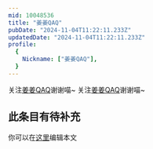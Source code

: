 ```yaml
---
mid: 10048536
title: "姜姜QAQ"
pubDate: "2024-11-04T11:22:11.233Z"
updatedDate: "2024-11-04T11:22:11.233Z"
profile:
  {
    Nickname: ["姜姜QAQ"],
  }
---
```


关注[姜姜QAQ](https://space.bilibili.com/10048536)谢谢喵~ 关注[姜姜QAQ](https://space.bilibili.com/10048536)谢谢喵~

## 此条目有待补充
你可以在[这里](https://github.com/Yuhanawa/VTuber.ICU/edit/master/src/content/v/姜姜QAQ/index.md)编辑本文
